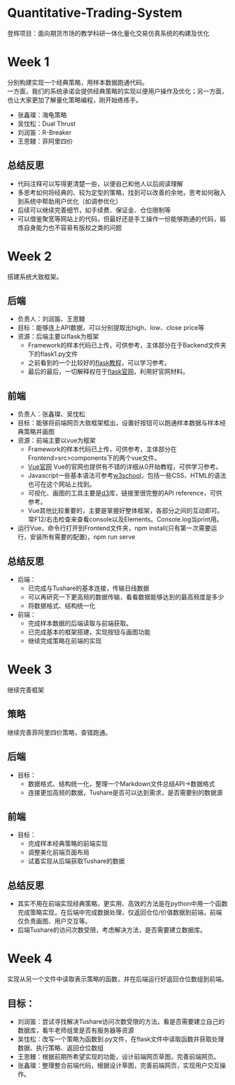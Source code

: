 # Quantitative-Trading-System
登辉项目：面向期货市场的教学科研一体化量化交易仿真系统的构建及优化
# Week 1
分别构建实现一个经典策略，用样本数据跑通代码。<br>
一方面，我们的系统承诺会提供经典策略的实现以便用户操作及优化；另一方面，也让大家更加了解量化策略编程，刚开始练练手。<br>
* 张鑫璨：海龟策略
* 吴忱松：Dual Thrust
* 刘润笛：R-Breaker
* 王思鳗：菲阿里四价<br>

## 总结反思
* 代码注释可以写得更清楚一些，以便自己和他人以后阅读理解
* 多思考如何将经典的、较为定型的策略，找到可以改善的余地，思考如何融入到系统中帮助用户优化（如调参优化）
* 后续可以继续完善细节，如手续费、保证金、仓位限制等
* 可以借鉴聚宽等网站上的代码，但最好还是手工操作一份能够跑通的代码，锻炼自身能力也不容易有版权之类的问题

# Week 2
搭建系统大致框架。
## 后端
+ 负责人：刘润笛、王思鳗
+ 目标：能够连上API数据，可以分别提取出high、low、close price等
+ 资源：后端主要以flask为框架
  * Framework的样本代码已上传，可供参考，主体部分在于Backend文件夹下的flask1.py文件
  * 之前看到的一个比较好的[flask教程](https://www.youtube.com/watch?v=CjYKrbq8BCw&list=PLXmMXHVSvS-CoYS177-UvMAQYRfL3fBtX)，可以学习参考。
  * 最后的最后，一切解释权在于[flask官网](https://flask.palletsprojects.com/en/2.2.x/)，利用好官网材料。
## 前端
+ 负责人：张鑫璨、吴忱松
+ 目标：能够将前端网页大致框架框出，设置好按钮可以跑通样本数据与样本经典策略并画图
+ 资源：前端主要以vue为框架
  * Framework的样本代码已上传，可供参考，主体部分在Frontend>src>components下的两个vue文件。
  * [Vue官网](https://vuejs.org/) Vue的官网也提供有不错的详细从0开始教程，可供学习参考。
  * Javascript一些基本语法可参考[w3school](https://www.w3school.com.cn/js/index.asp)，包括一些CSS、HTML的语法也可在这个网站上找到。
  * 可视化、画图的工具主要是[d3](https://github.com/d3/d3/blob/main/API.md)库，链接里很完整的API reference，可供参考。
  * Vue其他比较重要的，主要是掌握好整体框架，各部分之间的互动即可。常F12/右击检查来查看console以及Elements。Console.log当print用。
+ 运行Vue，命令行打开到Frontend文件夹，npm install(只有第一次需要运行，安装所有需要的配置)，npm run serve

## 总结反思
+ 后端：
  * 已完成与Tushare的基本连接，传输日线数据
  * 可以再研究一下更高频的数据传输，看看数据能够达到的最高频度是多少
  * 将数据格式、结构统一化
+ 前端：
  * 完成样本数据的后端读取与前端获取。
  * 已完成基本的框架搭建，实现按钮与画图功能
  * 继续完成策略在前端的实现
  
# Week 3
继续完善框架
## 策略
继续完善菲阿里四价策略，查错跑通。
## 后端
+ 目标：
  * 数据格式、结构统一化，整理一个Markdown文件总结API->数据格式
  * 连接更加高频的数据，Tushare是否可以达到需求，是否需要别的数据源
## 前端
+ 目标：
  * 完成样本经典策略的前端实现
  * 调整美化前端页面布局
  * 试着实现从后端获取Tushare的数据
 
 ## 总结反思
 + 其实不用在前端实现经典策略，更实用、高效的方法是在python中用一个函数完成策略实现，在后端中完成数据处理，仅返回仓位/价值数据到前端，前端仅负责画图、用户交互等。
 + 后端Tushare的访问次数受限，考虑解决方法，是否需要建立数据库。
  
# Week 4
实现从另一个文件中读取表示策略的函数，并在后端运行好返回仓位数组到前端。
## 目标：
+ 刘润笛：尝试寻找解决Tushare访问次数受限的方法，看是否需要建立自己的数据库，看牛老师组里是否有服务器等资源
+ 吴忱松：改写一个策略为函数到.py文件，在flask文件中读取函数并获取处理数据、执行策略、返回仓位数组
+ 王思鳗：根据前期所希望实现的功能，设计前端网页草图，完善前端网页。
+ 张鑫璨：整理整合前端代码，根据设计草图，完善前端网页，实现用户交互操作。
 
